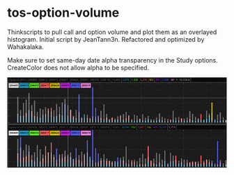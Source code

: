 # tos-option-volume
Thinkscripts to pull call and option volume and plot them as an overlayed histogram. 
Initial script by JeanTann3n. 
Refactored and optimized by Wahakalaka. 

Make sure to set same-day date alpha transparency in the Study options. CreateColor does not allow alpha to be specified. 

![Options Volume](/screenshot.PNG)
